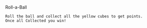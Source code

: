  Roll-a-Ball
	
	Roll the ball and collect all the yellow cubes to get points.
	Once all Collected you win!

